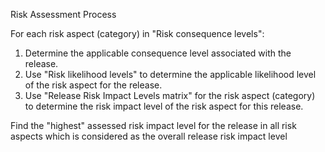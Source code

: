 Risk Assessment Process

For each risk aspect (category) in "Risk consequence levels":

1. Determine the applicable consequence level associated with the release.
2. Use "Risk likelihood levels" to determine the applicable likelihood level of the risk aspect for the release.
3. Use "Release Risk Impact Levels matrix" for the risk aspect (category) to determine the risk impact level of the risk aspect for this release.

Find the "highest" assessed risk impact level for the release in all risk aspects which is considered as the overall release risk impact level